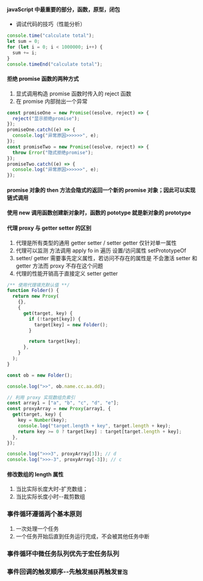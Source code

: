 #### javaScript 中最重要的部分，函数，原型，闭包

- 调试代码的技巧（性能分析）

```js
console.time("calculate total");
let sum = 0;
for (let i = 0; i < 1000000; i++) {
  sum += i;
}
console.timeEnd("calculate total");
```

#### 拒绝 promise 函数的两种方式

1.  显式调用构造 promise 函数时传入的 reject 函数
2.  在 promise 内部抛出一个异常

```js
const promiseOne = new Promise((esolve, reject) => {
  reject("显示拒绝promise");
});
promiseOne.catch((e) => {
  console.log("异常原因>>>>>>", e);
});
const promiseTwo = new Promise((esolve, reject) => {
  throw Error("隐式拒绝promise");
});
promiseTwo.catch((e) => {
  console.log("异常原因>>>>>>", e);
});
```

#### promise 对象的 then 方法会隐式的返回一个新的 promise 对象；因此可以实现链式调用

#### 使用 new 调用函数创建新对象时，函数的 pototype 就是新对象的 prototype

#### 代理 proxy 与 getter setter 的区别

1.  代理是所有类型的通用 getter setter / setter getter 仅针对单一属性
2.  代理可以监测 方法调用 apply fo in 遍历 设置/访问属性 setPrototypeOf
3.  setter/ getter 需要事先定义属性，若访问不存在的属性是 不会激活 setter 和 getter 方法而 proxy 不存在这个问题
4.  代理的性能开销高于直接定义 setter getter

```js
/** 使用代理填充默认值 **/
function Folder() {
  return new Proxy(
    {},
    {
      get(target, key) {
        if (!target[key]) {
          target[key] = new Folder();
        }

        return target[key];
      },
    }
  );
}

const ob = new Folder();

console.log(">>", ob.name.cc.aa.dd);

// 利用 proxy 实现数组负索引
const array1 = ["a", "b", "c", "d", "e"];
const proxyArray = new Proxy(array1, {
  get(target, key) {
    key = Number(key);
    console.log("target.length + key", target.length + key);
    return key >= 0 ? target[key] : target[target.length + key];
  },
});

console.log(">>>3", proxyArray[3]); // d
console.log(">>>-3", proxyArray[-3]); // c
```

#### 修改数组的 length 属性

1. 当比实际长度大时-扩充数组；
2. 当比实际长度小时--裁剪数组

### 事件循环遵循两个基本原则

1. 一次处理一个任务
2. 一个任务开始后直到任务运行完成，不会被其他任务中断

### 事件循环中微任务队列优先于宏任务队列

### 事件回调的触发顺序--先触发`捕获`再触发`冒泡`
